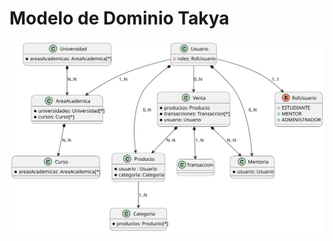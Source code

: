 # Modelo de Dominio Takya

![Modelo de dominio](https://github.com/MMaw02/takya-requirements/blob/main/images/sp/domain-model-takya.svg?raw=true)